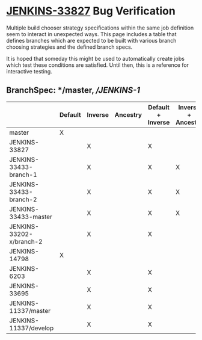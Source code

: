 # [JENKINS-33827](https://issues.jenkins-ci.org/browse/JENKINS-33827) Bug Verification

Multiple build chooser strategy specifications within the same job definition seem to interact
in unexpected ways.  This page includes a table that defines branches which are expected to 
be built with various branch choosing strategies and the defined branch specs.

It is hoped that someday this might be used to automatically create jobs which test these
conditions are satisfied.  Until then, this is a reference for interactive testing.

## BranchSpec: */master, */JENKINS-1*

|                          | Default | Inverse | Ancestry | Default + Inverse | Inverse + Ancestry | Inverse + Inverse |
|--------------------------|---------|---------|----------|-------------------|--------------------|-------------------|
| master                   |       X |         |          |                   |                    |                X  |
| JENKINS-33827            |         |      X  |          |               X   |                    |                   |
| JENKINS-33433-branch-1   |         |      X  |          |               X   |                 X  |                   |
| JENKINS-33433-branch-2   |         |      X  |          |               X   |                 X  |                   |
| JENKINS-33433-master     |         |      X  |          |               X   |                 X  |                   |
| JENKINS-33202-x/branch-2 |         |      X  |          |               X   |                    |                   |
| JENKINS-14798            |       X |         |          |                   |                    |                X  |
| JENKINS-6203             |         |      X  |          |               X   |                    |                   |
| JENKINS-33695            |         |      X  |          |               X   |                    |                   |
| JENKINS-11337/master     |         |      X  |          |               X   |                    |                   |
| JENKINS-11337/develop    |         |      X  |          |               X   |                    |                   |
